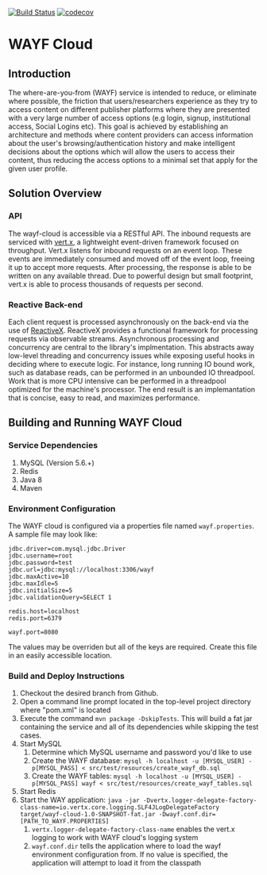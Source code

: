 [![Build Status](https://travis-ci.org/Atypon-OpenSource/wayf-cloud.svg?branch=development)](https://travis-ci.org/Atypon-OpenSource/wayf-cloud)
[![codecov](https://codecov.io/gh/Atypon-OpenSource/wayf-cloud/branch/development/graph/badge.svg)](https://codecov.io/gh/Atypon-OpenSource/wayf-cloud)

# WAYF Cloud
## Introduction
The where-are-you-from (WAYF) service is intended to reduce, or eliminate where possible, the friction that users/researchers experience as they try to access content on different publisher platforms where they are presented with a very large number of access options (e.g login, signup, institutional access, Social Logins etc). This goal is achieved by establishing an architecture and methods where content providers can access information about the user's browsing/authentication history and make intelligent decisions about the options which will allow the users to access their content, thus reducing the access options to a minimal set that apply for the given user profile.

## Solution Overview
### API
The wayf-cloud is accessible via a RESTful API. The inbound requests are serviced with [vert.x](http://vertx.io), a lightweight event-driven framework focused on throughput. Vert.x listens for inbound requests on an event loop. These events are immediately consumed and moved off of the event loop, freeing it up to accept more requests. After processing, the response is able to be written on any available thread. Due to powerful design but small footprint, vert.x is able to process thousands of requests per second.

### Reactive Back-end
Each client request is processed asynchronously on the back-end via the use of [ReactiveX](http://reactivex.io/). ReactiveX provides a functional framework for processing requests via observable streams. Asynchronous processing and concurrency are central to the library's implmentation. This abstracts away low-level threading and concurrency issues while exposing useful hooks in deciding where to execute logic. For instance, long running IO bound work, such as database reads, can be performed in an unbounded IO threadpool. Work that is more CPU intensive can be performed in a threadpool optimized for the machine's processor. The end result is an implemantation that is concise, easy to read, and maximizes performance.

## Building and Running WAYF Cloud
### Service Dependencies
1. MySQL (Version 5.6.+)
2. Redis
3. Java 8
4. Maven

### Environment Configuration
The WAYF cloud is configured via a properties file named `wayf.properties`. A sample file may look like:
```properties
jdbc.driver=com.mysql.jdbc.Driver
jdbc.username=root
jdbc.password=test
jdbc.url=jdbc:mysql://localhost:3306/wayf
jdbc.maxActive=10
jdbc.maxIdle=5
jdbc.initialSize=5
jdbc.validationQuery=SELECT 1
 
redis.host=localhost
redis.port=6379

wayf.port=8080
```
The values may be overriden but all of the keys are required. Create this file in an easily accessible location.

### Build and Deploy Instructions
1. Checkout the desired branch from Github.
2. Open a command line prompt located in the top-level project directory where "pom.xml" is located
3. Execute the command `mvn package -DskipTests`. This will build a fat jar containing the service and all of its dependencies while skipping the test cases.
4. Start MySQL
    1. Determine which MySQL username and password you'd like to use
    2. Create the WAYF database: `mysql -h localhost -u [MYSQL_USER] -p[MYSQL_PASS] < src/test/resources/create_wayf_db.sql`
    3. Create the WAYF tables: `mysql -h localhost -u [MYSQL_USER] -p[MYSQL_PASS] wayf < src/test/resources/create_wayf_tables.sql`
5. Start Redis
6. Start the WAY application: `java -jar -Dvertx.logger-delegate-factory-class-name=io.vertx.core.logging.SLF4JLogDelegateFactory target/wayf-cloud-1.0-SNAPSHOT-fat.jar -Dwayf.conf.dir=[PATH_TO_WAYF.PROPERTIES]`
    1. `vertx.logger-delegate-factory-class-name` enables the vert.x logging to work with WAYF cloud's logging system
    2. `wayf.conf.dir` tells the application where to load the wayf environment configuration from. If no value is specified, the application will attempt to load it from the classpath